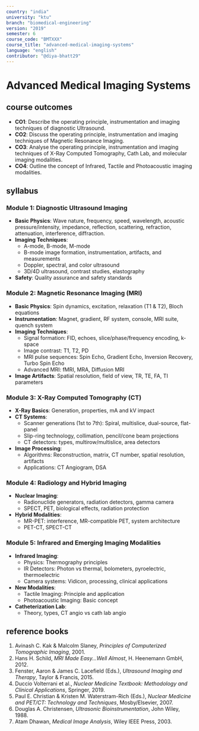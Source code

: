 ```yaml
---
country: "india"
university: "ktu"
branch: "biomedical-engineering"
version: "2019"
semester: 6
course_code: "BMTXXX"
course_title: "advanced-medical-imaging-systems"
language: "english"
contributor: "@diya-bhatt29"
---
```


# Advanced Medical Imaging Systems

## course outcomes

- **CO1**: Describe the operating principle, instrumentation and imaging techniques of diagnostic Ultrasound.
- **CO2**: Discuss the operating principle, instrumentation and imaging techniques of Magnetic Resonance Imaging.
- **CO3**: Analyse the operating principle, instrumentation and imaging techniques of X-Ray Computed Tomography, Cath Lab, and molecular imaging modalities.
- **CO4**: Outline the concept of Infrared, Tactile and Photoacoustic imaging modalities.

## syllabus

### Module 1: Diagnostic Ultrasound Imaging

- **Basic Physics**: Wave nature, frequency, speed, wavelength, acoustic pressure/intensity, impedance, reflection, scattering, refraction, attenuation, interference, diffraction.
- **Imaging Techniques**:
  - A-mode, B-mode, M-mode
  - B-mode image formation, instrumentation, artifacts, and measurements
  - Doppler, spectral, and color ultrasound
  - 3D/4D ultrasound, contrast studies, elastography
- **Safety**: Quality assurance and safety standards

### Module 2: Magnetic Resonance Imaging (MRI)

- **Basic Physics**: Spin dynamics, excitation, relaxation (T1 & T2), Bloch equations
- **Instrumentation**: Magnet, gradient, RF system, console, MRI suite, quench system
- **Imaging Techniques**:
  - Signal formation: FID, echoes, slice/phase/frequency encoding, k-space
  - Image contrast: T1, T2, PD
  - MRI pulse sequences: Spin Echo, Gradient Echo, Inversion Recovery, Turbo Spin Echo
  - Advanced MRI: fMRI, MRA, Diffusion MRI
- **Image Artifacts**: Spatial resolution, field of view, TR, TE, FA, TI parameters

### Module 3: X-Ray Computed Tomography (CT)

- **X-Ray Basics**: Generation, properties, mA and kV impact
- **CT Systems**:
  - Scanner generations (1st to 7th): Spiral, multislice, dual-source, flat-panel
  - Slip-ring technology, collimation, pencil/cone beam projections
  - CT detectors: types, multirow/multislice, area detectors
- **Image Processing**:
  - Algorithms: Reconstruction, matrix, CT number, spatial resolution, artifacts
  - Applications: CT Angiogram, DSA

### Module 4: Radiology and Hybrid Imaging

- **Nuclear Imaging**:
  - Radionuclide generators, radiation detectors, gamma camera
  - SPECT, PET, biological effects, radiation protection
- **Hybrid Modalities**:
  - MR-PET: interference, MR-compatible PET, system architecture
  - PET-CT, SPECT-CT

### Module 5: Infrared and Emerging Imaging Modalities

- **Infrared Imaging**:
  - Physics: Thermography principles
  - IR Detectors: Photon vs thermal, bolometers, pyroelectric, thermoelectric
  - Camera systems: Vidicon, processing, clinical applications
- **New Modalities**:
  - Tactile Imaging: Principle and application
  - Photoacoustic Imaging: Basic concept
- **Catheterization Lab**:
  - Theory, types, CT angio vs cath lab angio

## reference books

1. Avinash C. Kak & Malcolm Slaney, *Principles of Computerized Tomographic Imaging*, 2001.  
2. Hans H. Schild, *MRI Made Easy...Well Almost*, H. Heenemann GmbH, 2012.  
3. Fenster, Aaron & James C. Lacefield (Eds.), *Ultrasound Imaging and Therapy*, Taylor & Francis, 2015.  
4. Duccio Volterrani et al., *Nuclear Medicine Textbook: Methodology and Clinical Applications*, Springer, 2019.  
5. Paul E. Christian & Kristen M. Waterstram-Rich (Eds.), *Nuclear Medicine and PET/CT: Technology and Techniques*, Mosby/Elsevier, 2007.  
6. Douglas A. Christensen, *Ultrasonic Bioinstrumentation*, John Wiley, 1988.  
7. Atam Dhawan, *Medical Image Analysis*, Wiley IEEE Press, 2003.
